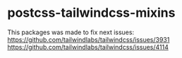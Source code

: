 # postcss-tailwindcss-mixins

This packages was made to fix next issues:  
https://github.com/tailwindlabs/tailwindcss/issues/3931  
https://github.com/tailwindlabs/tailwindcss/issues/4114
